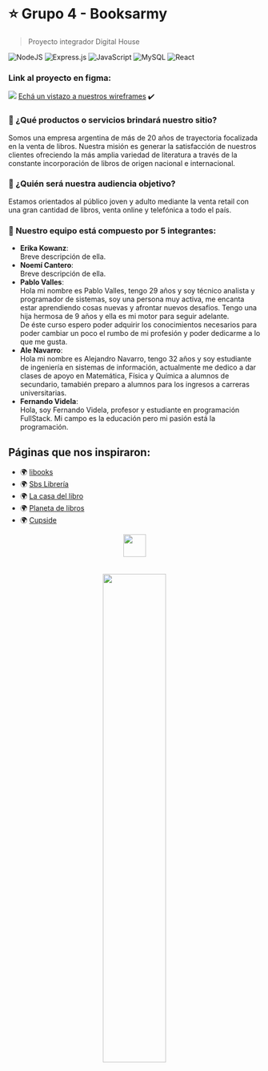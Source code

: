 # ⭐ Grupo 4 - Booksarmy

> Proyecto integrador Digital House <br />

![NodeJS](https://img.shields.io/badge/node.js-6DA55F?style=for-the-badge&logo=node.js&logoColor=white)
![Express.js](https://img.shields.io/badge/express.js-%23404d59.svg?style=for-the-badge&logo=express&logoColor=%2361DAFB)
![JavaScript](https://img.shields.io/badge/javascript-%23323330.svg?style=for-the-badge&logo=javascript&logoColor=%23F7DF1E)
![MySQL](https://img.shields.io/badge/mysql-%2300f.svg?style=for-the-badge&logo=mysql&logoColor=white)
![React](https://img.shields.io/badge/react-%2320232a.svg?style=for-the-badge&logo=react&logoColor=%2361DAFB)

### Link al proyecto en figma:
<img src="https://img.icons8.com/color/24/000000/figma--v1.png"/>  [Echá un vistazo a nuestros wireframes](https://www.figma.com/file/n1njq1fNKftSE4bcTy7Tue/Booksarmy?node-id=0%3A1) ✔️

### 🚀 ¿Qué productos o servicios brindará nuestro sitio?

Somos una empresa argentina de más de 20 años de trayectoria focalizada en la venta de libros. Nuestra misión es generar la satisfacción de nuestros clientes ofreciendo la más amplia variedad de literatura a través de la constante incorporación de libros de origen nacional e internacional.

### 🎯 ¿Quién será nuestra audiencia objetivo?

Estamos orientados al público joven y adulto mediante la venta retail con una gran cantidad de libros, venta online y telefónica a todo el país.

### 📌 Nuestro equipo está compuesto por 5 integrantes:

- **Erika Kowanz**: <br />
  Breve descripción de ella.
- **Noemí Cantero**: <br />
  Breve descripción de ella.
- **Pablo Valles**: <br />
  Hola mi nombre es Pablo Valles, tengo 29 años y soy técnico analista y programador de sistemas, soy una persona muy activa, me encanta estar aprendiendo cosas nuevas y afrontar nuevos desafíos. Tengo una hija hermosa de 9 años y ella es mi motor para seguir adelante.<br />
  De éste curso espero poder adquirir los conocimientos necesarios para poder cambiar un poco el rumbo de mi profesión y poder dedicarme a lo que me gusta.
- **Ale Navarro**: <br />
  Hola mi nombre es Alejandro Navarro, tengo 32 años y soy estudiante de ingeniería en sistemas de información, actualmente me dedico a dar clases de apoyo en Matemática, Física y Química a alumnos de secundario, tamabién preparo a alumnos para los ingresos a carreras universitarias.
- **Fernando Videla**: <br />
  Hola, soy Fernando Videla, profesor y estudiante en programación FullStack. Mi campo es la educación pero mi pasión está la programación.

## Páginas que nos inspiraron:

- 🌍 [libooks](https://libooks.com/)
- 🌍 [Sbs Librería](https://www.sbs.com.ar/)
- 🌍 [La casa del libro](https://www.casadellibro.com/)
- 🌍 [Planeta de libros](https://www.planetadelibros.com.ar/)
- 🌍 [Cupside](https://www.cuspide.com/)

<div align="center">
 <img src="https://media.giphy.com/media/hvRJCLFzcasrR4ia7z/giphy.gif" width="45px"> <br/><br/><br/>
 <img src="https://i.ibb.co/ctF0sBC/image-9.jpg" width="50%">
</div>
